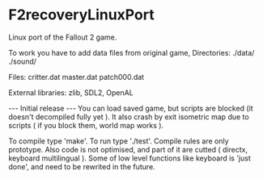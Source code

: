 # F2recoveryLinuxPort
Linux port of the Fallout 2 game. 


To work you have to add data files from original game,
 Directories:
    ./data/
    ./sound/

 Files:
    critter.dat
    master.dat
    patch000.dat
 
External libraries: zlib, SDL2, OpenAL

 --- Initial release ---
You can load saved game, but scripts are blocked (it doesn't decompiled fully yet ). It also crash by exit isometric map due to scripts
( if you block them, world map works ).

To compile type 'make'. To run type './test'. Compile rules are only prototype. Also code is not optimised, and part of it are cutted ( directx, keyboard multilingual ). 
Some of low level functions like keyboard is 'just done', and need to be rewrited in the future.



